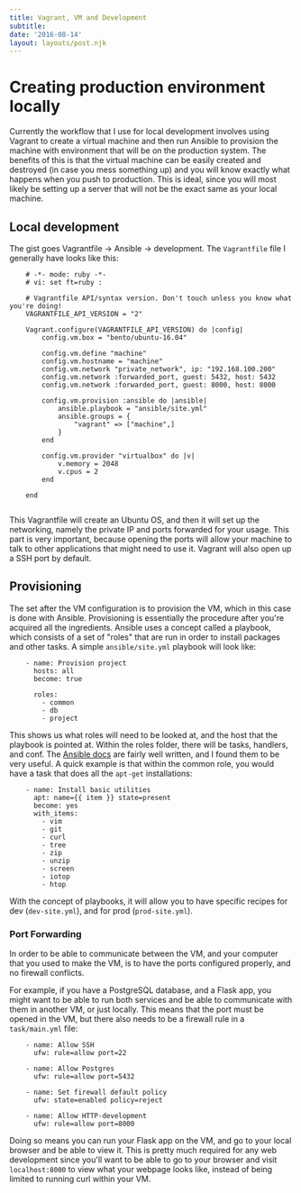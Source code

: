 ```yaml
---
title: Vagrant, VM and Development
subtitle: 
date: '2016-08-14'
layout: layouts/post.njk
---
```


# Creating production environment locally

Currently the workflow that I use for local development involves using Vagrant
to create a virtual machine and then run Ansible to provision the machine with
environment that will be on the production system. The benefits of this is
that the virtual machine can be easily created and destroyed (in case you mess
something up) and you will know exactly what happens when you push to
production. This is ideal, since you will most likely be setting up a server
that will not be the exact same as your local machine.

## Local development

The gist goes Vagrantfile -> Ansible -> development. The `Vagrantfile` file I
generally have looks like this:

```
    # -*- mode: ruby -*-
    # vi: set ft=ruby :
    
    # Vagrantfile API/syntax version. Don't touch unless you know what you're doing!
    VAGRANTFILE_API_VERSION = "2"
    
    Vagrant.configure(VAGRANTFILE_API_VERSION) do |config|
        config.vm.box = "bento/ubuntu-16.04"
    
        config.vm.define "machine"
        config.vm.hostname = "machine"
        config.vm.network "private_network", ip: "192.168.100.200"
        config.vm.network :forwarded_port, guest: 5432, host: 5432
        config.vm.network :forwarded_port, guest: 8000, host: 8000
    
        config.vm.provision :ansible do |ansible|
            ansible.playbook = "ansible/site.yml"
            ansible.groups = {
                "vagrant" => ["machine",]
            }
        end
    
        config.vm.provider "virtualbox" do |v|
            v.memory = 2048
            v.cpus = 2
        end
    
    end
    
```

This Vagrantfile will create an Ubuntu OS, and then it will set up the
networking, namely the private IP and ports forwarded for your usage. This
part is very important, because opening the ports will allow your machine to
talk to other applications that might need to use it. Vagrant will also open
up a SSH port by default.

## Provisioning

The set after the VM configuration is to provision the VM, which in this case
is done with Ansible. Provisioning is essentially the procedure after you're
acquired all the ingredients. Ansible uses a concept called a playbook, which
consists of a set of "roles" that are run in order to install packages and
other tasks. A simple `ansible/site.yml` playbook will look like:

```
    - name: Provision project
      hosts: all
      become: true
    
      roles:
        - common
        - db
        - project
```

This shows us what roles will need to be looked at, and the host that the
playbook is pointed at. Within the roles folder, there will be tasks,
handlers, and conf. The [Ansible docs][2] are fairly well written, and I found
them to be very useful. A quick example is that within the common role, you
would have a task that does all the `apt-get` installations:

```
    - name: Install basic utilities
      apt: name={{ item }} state=present
      become: yes
      with_items:
        - vim
        - git
        - curl
        - tree
        - zip
        - unzip
        - screen
        - iotop
        - htop
```

With the concept of playbooks, it will allow you to have specific recipes for
dev (`dev-site.yml`), and for prod (`prod-site.yml`).

### Port Forwarding

In order to be able to communicate between the VM, and your computer that you
used to make the VM, is to have the ports configured properly, and no firewall
conflicts.

For example, if you have a PostgreSQL database, and a Flask app, you might
want to be able to run both services and be able to communicate with them in
another VM, or just locally. This means that the port must be opened in the
VM, but there also needs to be a firewall rule in a `task/main.yml` file:

```
    - name: Allow SSH
      ufw: rule=allow port=22
    
    - name: Allow Postgres
      ufw: rule=allow port=5432
    
    - name: Set firewall default policy
      ufw: state=enabled policy=reject
    
    - name: Allow HTTP-development
      ufw: rule=allow port=8000
```

Doing so means you can run your Flask app on the VM, and go to your local
browser and be able to view it. This is pretty much required for any web
development since you'll want to be able to go to your browser and visit
`localhost:8000` to view what your webpage looks like, instead of being
limited to running curl within your VM.

[2]: http://docs.ansible.com/ansible/playbooks_roles.html
